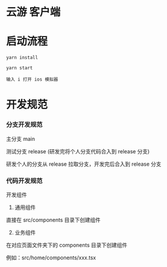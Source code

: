 # 云游 客户端

# 启动流程

```
yarn install

yarn start

输入 i 打开 ios 模拟器
```

# 开发规范

### 分支开发规范

主分支 main

测试分支 release (研发完将个人分支代码合入到 release 分支)

研发个人的分支从 release 拉取分支，开发完后合入到 release 分支

### 代码开发规范

开发组件

1. 通用组件

直接在 src/components 目录下创建组件

2. 业务组件

在对应页面文件夹下的 components 目录下创建组件

例如：src/home/components/xxx.tsx

